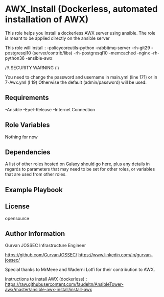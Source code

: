 AWX_Install (Dockerless, automated installation of AWX)
=========

This role helps you Install a dockerless AWX server using ansible. 
The role is meant to be applied directly on the ansible server 

This role will install :
-policycoreutils-python
-rabbitmq-server
-rh-git29
-postgresql10 (server/contrib/libs)
-rh-postgresql10
-memcached
-nginx
-rh-python36
-ansible-awx

/!\ SECURITY WARNING /!\ 

You need to change the password and username in main.yml (line 171) or in 7-Awx.yml (l 19) 
Otherwise the default (admin/password) will be used. 

Requirements
------------

-Ansible
-Epel-Release
-Internet Connection

Role Variables
--------------

Nothing for now

Dependencies
------------

A list of other roles hosted on Galaxy should go here, plus any details in regards to parameters that may need to be set for other roles, or variables that are used from other roles.

Example Playbook
----------------



License
-------

opensource

Author Information
------------------
Gurvan JOSSEC
Infrastructure Engineer 

https://github.com/GurvanJOSSEC/
https://www.linkedin.com/in/gurvan-jossec/

Special thanks to MrMeee and Waderni Lotfi for their contribution to AWX. 

Instructions to install AWX (dockerless) : https://raw.githubusercontent.com/faudeltn/AnsibleTower-awx/master/ansible-awx-install/install-awx
